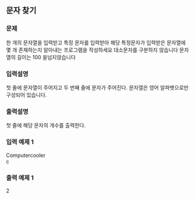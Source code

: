 ## 문자 찾기

### 문제
한 개의 문자열을 입력받고 특정 문자를 입력받아 해당 특정문자가 입력받은 문자열에 몇 개 
존재하는지 알아내는 프로그램을 작성하세요 대소문자를 구분하지 않습니다
문자열의 길이는 100 을넘지않습니다

### 입력설명
첫 줄에 문자열이 주어지고 두 번째 줄에 문자가 주어진다.
문자열은 영어 알파벳으로만 구성되어 있습니다.

### 출력설명
첫 줄에 해당 문자의 개수를 출력한다.

### 입력 예제 1
 Computercooler <br>
 c

### 출력 예제 1
2